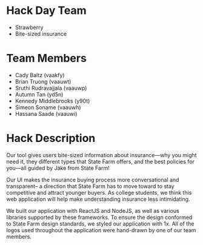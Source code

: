 # Hack Day Team
* Strawberry
* Bite-sized insurance



# Team Members
* Cady Baltz (vaakfy)
* Brian Truong (vaauwt)
* Sruthi Rudravajjala (vaauwp)
* Autumn Tan (yd5n)
* Kennedy Middlebrooks (y90t)
* Simeon Soname (vaauwh)
* Hassana Saade (vaauwi)

# Hack Description
Our tool gives users bite-sized information about insurance—why you might need it, they different types that State Farm offers, and the best policies for you—all guided by Jake from State Farm! 

Our UI makes the insurance buying process more conversational and transparent– a direction that State Farm has to move toward to stay competitive and attract younger buyers. As college students, we think this web application will help make understanding insurance less intimidating.

We built our application with ReactJS and NodeJS, as well as various libraries supported by these frameworks. To ensure the design conformed to State Farm design standards, we styled our application with 1x. All of the logos used throughout the application were hand-drawn by one of our team members.

